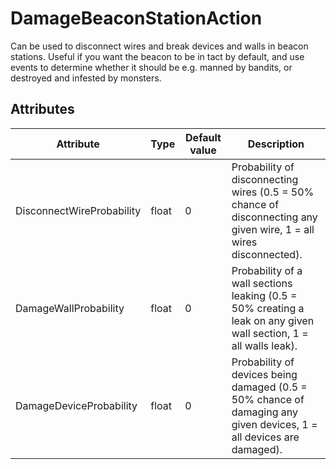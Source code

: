 # DamageBeaconStationAction

Can be used to disconnect wires and break devices and walls in beacon stations. Useful if you want the beacon to be in tact by default, and use events to determine whether it should be e.g. manned by bandits, or destroyed and infested by monsters.

## Attributes

| Attribute                 | Type  | Default value | Description                                                                                                         |
|---------------------------|-------|---------------|---------------------------------------------------------------------------------------------------------------------|
| DisconnectWireProbability | float | 0             | Probability of disconnecting wires (0.5 = 50% chance of disconnecting any given wire, 1 = all wires disconnected).  |
| DamageWallProbability     | float | 0             | Probability of a wall sections leaking (0.5 = 50% creating a leak on any given wall section, 1 = all walls leak).   |
| DamageDeviceProbability   | float | 0             | Probability of devices being damaged (0.5 = 50% chance of damaging any given devices, 1 = all devices are damaged). |



